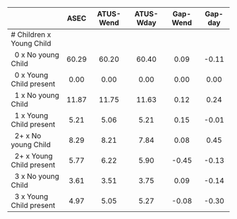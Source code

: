 
|                      |         ASEC |    ATUS-Wend |    ATUS-Wday |     Gap-Wend |      Gap-day |
| -------------------- | :----------: | :----------: | :----------: | :----------: | :----------: |
| # Children x Young Child |              |              |              |              |              |
| &nbsp;&nbsp;0 x No young Child |        60.29 |        60.20 |        60.40 |         0.09 |        -0.11 |
| &nbsp;&nbsp;0 x Young Child present |         0.00 |         0.00 |         0.00 |         0.00 |         0.00 |
| &nbsp;&nbsp;1 x No young Child |        11.87 |        11.75 |        11.63 |         0.12 |         0.24 |
| &nbsp;&nbsp;1 x Young Child present |         5.21 |         5.06 |         5.21 |         0.15 |        -0.01 |
| &nbsp;&nbsp;2+ x No young Child |         8.29 |         8.21 |         7.84 |         0.08 |         0.45 |
| &nbsp;&nbsp;2+ x Young Child present |         5.77 |         6.22 |         5.90 |        -0.45 |        -0.13 |
| &nbsp;&nbsp;3 x No young Child |         3.61 |         3.51 |         3.75 |         0.09 |        -0.14 |
| &nbsp;&nbsp;3 x Young Child present |         4.97 |         5.05 |         5.27 |        -0.08 |        -0.30 |

